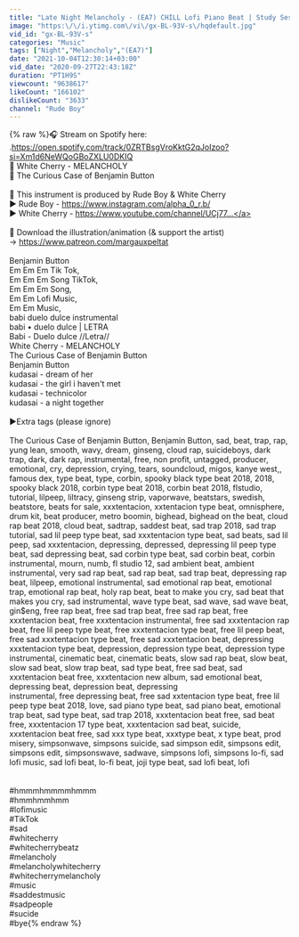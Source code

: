 ```yaml
---
title: "Late Night Melancholy - (EA7) CHILL Lofi Piano Beat | Study Session 📚 (1 hour Loop)"
image: "https:\/\/i.ytimg.com\/vi\/gx-BL-93V-s\/hqdefault.jpg"
vid_id: "gx-BL-93V-s"
categories: "Music"
tags: ["Night","Melancholy","(EA7)"]
date: "2021-10-04T12:30:14+03:00"
vid_date: "2020-09-27T22:43:18Z"
duration: "PT1H9S"
viewcount: "9638617"
likeCount: "166102"
dislikeCount: "3633"
channel: "Rude Boy"
---
```

{% raw %}🎧 Stream on Spotify here: .<a rel="nofollow" target="blank" href="https://open.spotify.com/track/0ZRTBsgVroKktG2qJoIzoo?si=Xm1d6NeWQoGBoZXLU0DKIQ">https://open.spotify.com/track/0ZRTBsgVroKktG2qJoIzoo?si=Xm1d6NeWQoGBoZXLU0DKIQ</a><br />💎 White Cherry - MELANCHOLY<br />🌹  The Curious Case of Benjamin Button <br /><br />🚨 This instrument is produced by Rude Boy &amp; White Cherry <br /> ► Rude Boy - <a rel="nofollow" target="blank" href="https://www.instagram.com/alpha_0_r.b/">https://www.instagram.com/alpha_0_r.b/</a><br /> ► White Cherry - <a rel="nofollow" target="blank" href="https://www.youtube.com/channel/UCj77...">https://www.youtube.com/channel/UCj77...</a><br /><br />🎨 Download the illustration/animation (&amp; support the artist)<br />→ <a rel="nofollow" target="blank" href="https://www.patreon.com/margauxpeltat">https://www.patreon.com/margauxpeltat</a><br /><br />Benjamin Button<br />Em Em Em  Tik Tok,<br />Em Em Em Song TikTok,<br />Em Em Em Song,<br />Em Em Lofi Music,<br />Em Em Music,<br />babi duelo dulce instrumental<br />babi • duelo dulce | LETRA<br />Babi - Duelo dulce //Letra//<br />White Cherry - MELANCHOLY<br />The Curious Case of Benjamin Button <br />Benjamin Button<br />kudasai - dream of her<br />kudasai - the girl i haven't met<br />kudasai - technicolor<br />kudasai - a night together<br /><br />▶Extra tags (please ignore)<br /><br />The Curious Case of Benjamin Button, Benjamin Button, sad, beat, trap, rap, yung lean, smooth, wavy, dream, ginseng, cloud rap, suicideboys, dark trap, dark, dark rap, instrumental, free, non profit, untagged, producer, emotional, cry, depression, crying, tears, soundcloud, migos, kanye west,, famous dex, type beat, type, corbin, spooky black type beat 2018, 2018, spooky black 2018, corbin type beat 2018, corbin beat 2018, flstudio, tutorial, lilpeep, liltracy, ginseng strip, vaporwave, beatstars, swedish, beatstore, beats for sale, xxxtentacion, xxtentacion type beat, omnisphere, drum kit, beat producer, metro boomin, bighead, bighead on the beat, cloud rap beat 2018, cloud beat, sadtrap, saddest beat, sad trap 2018, sad trap tutorial, sad lil peep type beat, sad xxxtentacion type beat, sad beats, sad lil peep, sad xxxtentacion, depressing, depressed, depressing lil peep type beat, sad depressing beat, sad corbin type beat, sad corbin beat, corbin instrumental, mourn, numb, fl studio 12, sad ambient beat, ambient instrumental, very sad rap beat, sad rap beat, sad trap beat, depressing rap beat, lilpeep, emotional instrumental, sad emotional rap beat, emotional trap, emotional rap beat, holy rap beat, beat to make you cry, sad beat that makes you cry, sad instrumental, wave type beat, sad wave, sad wave beat, gin$eng, free rap beat, free sad trap beat, free sad rap beat, free xxxtentacion beat, free xxxtentacion instrumental, free sad xxxtentacion rap beat, free lil peep type beat, free xxxtentacion type beat, free lil peep beat, free sad xxxtentacion type beat, free sad xxxtentacion beat, depressing xxxtentacion type beat, depression, depression type beat, depression type instrumental, cinematic beat, cinematic beats, slow sad rap beat, slow beat, slow sad beat, slow trap beat, sad type beat, free sad beat, sad xxxtentacion beat free, xxxtentacion new album,  sad emotional beat, depressing beat, depression beat, depressing <br />instrumental, free depressing beat, free sad xxtentacion type beat, free lil peep type beat 2018, love, sad piano type beat, sad piano beat, emotional trap beat, sad type beat, sad trap 2018, xxxtentacion beat free, sad beat free, xxxtentacion 17 type beat, xxxtentacion sad beat, suicide, xxxtentacion beat free, sad xxx type beat, xxxtype beat, x type beat, prod misery, simpsonwave, simpsons suicide, sad simpson edit, simpsons edit, simpsons edit, simpsonswave, sadwave, simpsons lofi, simpsons lo-fi, sad lofi music, sad lofi beat, lo-fi beat, joji type beat, sad lofi beat, lofi<br /><br /><br />#hmmmhmmmmhmmm<br />#hmmhmmhmm<br />#lofimusic<br />#TikTok<br />#sad<br />#whitecherry<br />#whitecherrybeatz<br />#melancholy<br />#melancholywhitecherry<br />#whitecherrymelancholy<br />#music<br />#saddestmusic<br />#sadpeople<br />#sucide<br />#bye{% endraw %}
